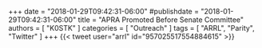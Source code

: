 +++
date = "2018-01-29T09:42:31-06:00"
#publishdate = "2018-01-29T09:42:31-06:00"
title = "APRA Promoted Before Senate Committee"
authors = [ "K0STK" ]
categories = [ "Outreach" ]
tags = [ "ARRL", "Parity", "Twitter" ]
+++
{{< tweet user="arrl" id="957025517554884615" >}}
<!--more-->

